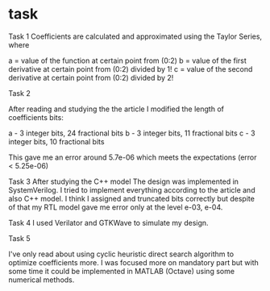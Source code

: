 # task

Task 1 
Coefficients are calculated and approximated using the Taylor Series, where

a = value of the function at certain point from (0:2)
b = value of the first derivative at certain point from (0:2)
divided by 1!
c = value of the second derivative at certain point from (0:2)
divided by 2!

Task 2 

After reading and studying the the article I modified the length of coefficients bits:

a - 3 integer bits, 24 fractional bits
b - 3 integer bits, 11 fractional bits
c - 3 integer bits, 10 fractional bits

This gave me an error around 5.7e-06 which meets the expectations
(error < 5.25e-06)

Task 3
After studying the C++ model The design was implemented in SystemVerilog. I tried to implement everything according to the article and also C++ model. I think I assigned and truncated bits correctly but despite of that my RTL model gave me error only at the level e-03, e-04.

Task 4
I used Verilator and GTKWave to simulate my design.

Task 5

I've only read about using cyclic heuristic direct search algorithm to optimize coefficients more. I was focused more on mandatory part but with some time it could be implemented in MATLAB (Octave) using some numerical methods.



